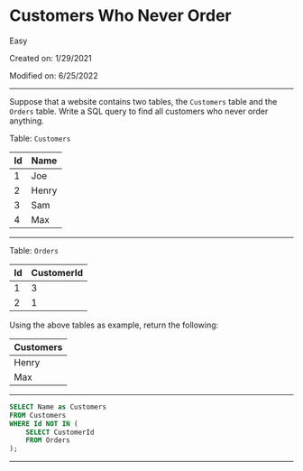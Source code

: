 # Customers Who Never Order

Easy

Created on: 1/29/2021

Modified on: 6/25/2022

---

Suppose that a website contains two tables, the `Customers` table and the `Orders` table. Write a SQL query to find all customers who never order anything.

Table: `Customers`

| Id | Name      |
| -- | --------- |
| 1  | Joe       |
| 2  | Henry     |
| 3  | Sam       |
| 4  | Max       |

---

Table: `Orders`

| Id | CustomerId |
| -- | ---------- |
| 1  | 3          |
| 2  | 1          |

Using the above tables as example, return the following:

| Customers |
| --------- |
| Henry     |
| Max       |

---

``` sql
SELECT Name as Customers
FROM Customers
WHERE Id NOT IN (
    SELECT CustomerId
    FROM Orders
);
```

---
